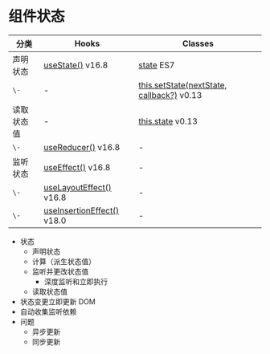 # 组件状态

分类 | Hooks | Classes
---|---|---
声明状态 | [useState()](https://zh-hans.react.dev/reference/react/useState) v16.8 | [state](https://zh-hans.react.dev/reference/react/Component#state) ES7
`\-` | - | [this.setState(nextState, callback?)](https://zh-hans.react.dev/reference/react/Component#setstate) v0.13
读取状态值 | - | [this.state](https://zh-hans.react.dev/reference/react/Component#state) v0.13
`\-` | [useReducer()](https://zh-hans.react.dev/reference/react/useReducer) v16.8 | -
监听状态 | [useEffect()](https://zh-hans.react.dev/reference/react/useEffect) v16.8 | -
`\-` | [useLayoutEffect()](https://zh-hans.react.dev/reference/react/useLayoutEffect) v16.8 | -
`\-` | [useInsertionEffect()](https://zh-hans.react.dev/reference/react/useInsertionEffect) v18.0 | -

- 状态
  - 声明状态
  - 计算（派生状态值）
  - 监听并更改状态值
    - 深度监听和立即执行
  - 读取状态值
- 状态变更立即更新 DOM
- 自动收集监听依赖
- 问题
  - 异步更新
  - 同步更新